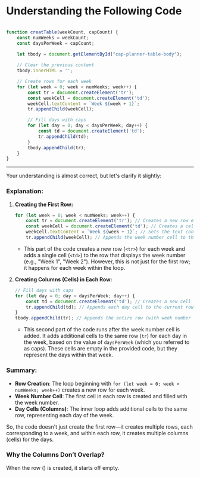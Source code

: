 # Understanding the Following Code


```javascript

function creatTable(weekCount, capCount) {
    const numWeeks = weekCount;
    const daysPerWeek = capCount;
    
    let tbody = document.getElementById("cap-planner-table-body");

    // Clear the previous content
    tbody.innerHTML = '';

    // Create rows for each week
    for (let week = 0; week < numWeeks; week++) {
        const tr = document.createElement('tr');
        const weekCell = document.createElement('td');
        weekCell.textContent = `Week ${week + 1}`;
        tr.appendChild(weekCell);

        // Fill days with caps
        for (let day = 0; day < daysPerWeek; day++) {
            const td = document.createElement('td');
            tr.appendChild(td);
        }
        tbody.appendChild(tr);
    }
}

```
----

Your understanding is almost correct, but let's clarify it slightly:

### Explanation:

1. **Creating the First Row:**
   ```javascript
   for (let week = 0; week < numWeeks; week++) {
       const tr = document.createElement('tr'); // Creates a new row element.
       const weekCell = document.createElement('td'); // Creates a cell for the week number.
       weekCell.textContent = `Week ${week + 1}`; // Sets the text content of the cell to "Week 1", "Week 2", etc.
       tr.appendChild(weekCell); // Appends the week number cell to the row.
   ```

   - This part of the code creates a new row (`<tr>`) for each week and adds a single cell (`<td>`) to the row that displays the week number (e.g., "Week 1", "Week 2"). However, this is not just for the first row; it happens for each week within the loop.

2. **Creating Columns (Cells) in Each Row:**
   ```javascript
   // Fill days with caps
   for (let day = 0; day < daysPerWeek; day++) {
       const td = document.createElement('td'); // Creates a new cell for each day.
       tr.appendChild(td); // Appends each day cell to the current row.
   }
   tbody.appendChild(tr); // Appends the entire row (with week number and day cells) to the table body.
   ```

   - This second part of the code runs after the week number cell is added. It adds additional cells to the same row (`tr`) for each day in the week, based on the value of `daysPerWeek` (which you referred to as caps). These cells are empty in the provided code, but they represent the days within that week.

### Summary:

- **Row Creation**: The loop beginning with `for (let week = 0; week < numWeeks; week++)` creates a new row for each week.
- **Week Number Cell**: The first cell in each row is created and filled with the week number.
- **Day Cells (Columns)**: The inner loop adds additional cells to the same row, representing each day of the week.

So, the code doesn't just create the first row—it creates multiple rows, each corresponding to a week, and within each row, it creates multiple columns (cells) for the days.



### Why the Columns Don’t Overlap?

When the row (<tr>) is created, it starts off empty.